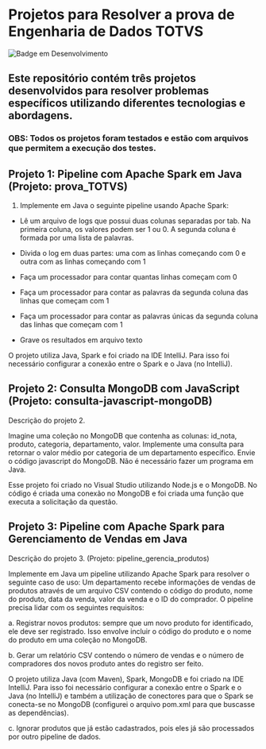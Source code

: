 # Projetos para Resolver a prova de Engenharia de Dados TOTVS
![Badge em Desenvolvimento](http://img.shields.io/static/v1?label=STATUS&message=PRONTO&color=GREEN&style=for-the-badge)
## Este repositório contém três projetos desenvolvidos para resolver problemas específicos utilizando diferentes tecnologias e abordagens.
### OBS: Todos os projetos foram testados e estão com arquivos que permitem a execução dos testes.

## Projeto 1: Pipeline com Apache Spark em Java (Projeto: prova_TOTVS)

1. Implemente em Java o seguinte pipeline usando Apache
Spark:

- Lê um arquivo de logs que possui duas colunas separadas por tab. Na primeira coluna, os valores podem ser 1 ou 0. A segunda coluna é formada por uma
lista de palavras.

- Divida o log em duas partes: uma com as linhas começando com 0 e outra com as linhas começando com 1
- Faça um processador para contar quantas linhas começam com 0
- Faça um processador para contar as palavras da segunda coluna das linhas que começam com 1
- Faça um processador para contar as palavras únicas da segunda coluna das linhas que começam com 1
- Grave os resultados em arquivo texto


O projeto utiliza Java, Spark e foi criado na IDE IntelliJ.
Para isso foi necessário configurar a conexão entre o Spark e o Java (no IntelliJ).

## Projeto 2: Consulta MongoDB com JavaScript (Projeto: consulta-javascript-mongoDB)

Descrição do projeto 2.

Imagine uma coleção no MongoDB que contenha as colunas:
id_nota, produto, categoria, departamento, valor.
Implemente uma consulta para retornar o valor médio por categoria de um departamento específico. 
Envie o código javascript do MongoDB. Não é necessário fazer um programa em Java.

Esse projeto foi criado no Visual Studio utilizando Node.js e o MongoDB.
No código é criada uma conexão no MongoDB e foi criada uma função que executa a solicitação da questão.

## Projeto 3: Pipeline com Apache Spark para Gerenciamento de Vendas em Java

Descrição do projeto 3. (Projeto: pipeline_gerencia_produtos)

Implemente em Java um pipeline utilizando Apache Spark para resolver o seguinte caso de uso: 
Um departamento recebe informações de vendas de produtos através de um arquivo CSV contendo o código do produto, nome do produto,
data da venda, valor da venda e o ID do comprador. O pipeline precisa lidar com os seguintes requisitos:

a. Registrar novos produtos: sempre que um novo produto for identificado, ele deve ser registrado. Isso envolve
incluir o código do produto e o nome do produto em uma coleção no MongoDB.

b. Gerar um relatório CSV contendo o número de vendas e o número de compradores dos novos produto antes do
registro ser feito.

O projeto utiliza Java (com Maven), Spark, MongoDB e foi criado na IDE IntelliJ.
Para isso foi necessário configurar a conexão entre o Spark e o Java (no IntelliJ) e também a utilização de conectores
para que o Spark se conecta-se no MongoDB (configurei o arquivo pom.xml para que buscasse as dependências).

c. Ignorar produtos que já estão cadastrados, pois eles já são processados por outro pipeline de dados.
